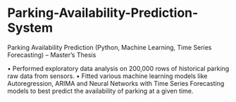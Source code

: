 # Parking-Availability-Prediction-System
Parking Availability Prediction 
(Python, Machine Learning, Time Series Forecasting) – Master’s Thesis

•	Performed exploratory data analysis on 200,000 rows of historical parking raw data from sensors.
•	Fitted various machine learning models like Autoregression, ARIMA and Neural Networks with Time Series Forecasting models to best predict the availability of parking at a given time.

